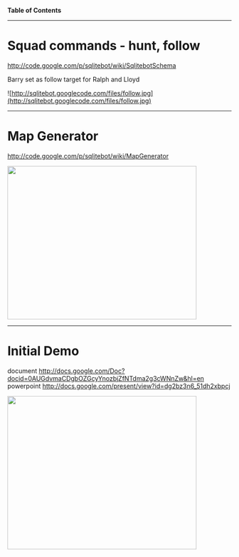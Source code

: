 **Table of Contents**



---

# Squad commands - hunt, follow #
http://code.google.com/p/sqlitebot/wiki/SqlitebotSchema

Barry set as follow target for Ralph and Lloyd

![http://sqlitebot.googlecode.com/files/follow.jpg](http://sqlitebot.googlecode.com/files/follow.jpg)


---

# Map Generator #

http://code.google.com/p/sqlitebot/wiki/MapGenerator

<a href='http://www.youtube.com/watch?feature=player_embedded&v=yrIhBlWYqoU' target='_blank'><img src='http://img.youtube.com/vi/yrIhBlWYqoU/0.jpg' width='425' height=344 /></a>


---

# Initial Demo #

document http://docs.google.com/Doc?docid=0AUGdvmaCDgbOZGcyYnozbjZfNTdma2g3cWNnZw&hl=en <br />
powerpoint http://docs.google.com/present/view?id=dg2bz3n6_51dh2xbpcj

<a href='http://www.youtube.com/watch?feature=player_embedded&v=XWkXcTIPkpM' target='_blank'><img src='http://img.youtube.com/vi/XWkXcTIPkpM/0.jpg' width='425' height=344 /></a>